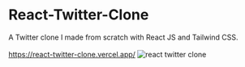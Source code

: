 # React-Twitter-Clone
A Twitter clone I made from scratch with React JS and Tailwind CSS.
<br />
<br />
https://react-twitter-clone.vercel.app/
![react twitter clone](https://user-images.githubusercontent.com/40894497/192005338-7b4dc8a6-fcf2-44c0-95ff-eae159588a87.jpg)
